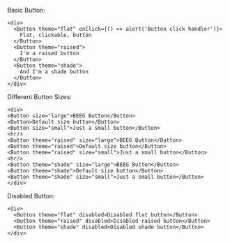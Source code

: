 Basic Button:

    <div>
      <Button theme="flat" onClick={() => alert('Button click handler')}>
        Flat, clickable, button
      </Button>
      <Button theme="raised">
        I'm a raised button
      </Button>
      <Button theme="shade">
        And I'm a shade button
      </Button>
    </div>

Different Button Sizes:

    <div>
    <Button size="large">BEEG Button</Button>
    <Button>Default size button</Button>
    <Button size="small">Just a small button</Button>
    <hr/>
    <Button theme="raised" size="large">BEEG Button</Button>
    <Button theme="raised">Default size button</Button>
    <Button theme="raised" size="small">Just a small button</Button>
    <hr/>
    <Button theme="shade" size="large">BEEG Button</Button>
    <Button theme="shade">Default size button</Button>
    <Button theme="shade" size="small">Just a small button</Button>
    </div>

Disabled Button:

    <div>
      <Button theme="flat" disabled>Disabled flat button</Button>
      <Button theme="raised" disabled>Disabled raised button</Button>
      <Button theme="shade" disabled>Disabled shade button</Button>
    </div>
